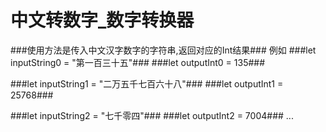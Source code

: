 # 中文转数字_数字转换器
###使用方法是传入中文汉字数字的字符串,返回对应的Int结果###
例如
###let inputString0 = "第一百三十五"###
###let outputInt0 = 135###


###let inputString1 = "二万五千七百六十八"###
###let outputInt1 = 25768###

###let inputString2 = "七千零四"###
###let outputInt2 = 7004###
...

